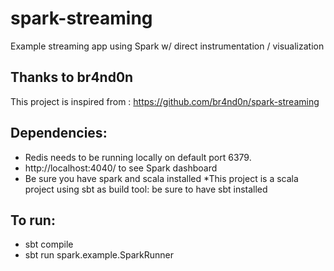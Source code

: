 # spark-streaming
Example streaming app using Spark w/ direct instrumentation / visualization

## Thanks to br4nd0n
This project is inspired from : https://github.com/br4nd0n/spark-streaming

## Dependencies:
 * Redis needs to be running locally on default port 6379.
 * http://localhost:4040/ to see Spark dashboard
 * Be sure you have spark and scala installed
  *This project is a scala project using sbt as build tool: be sure to have sbt installed

## To run:
* sbt compile
* sbt run spark.example.SparkRunner

